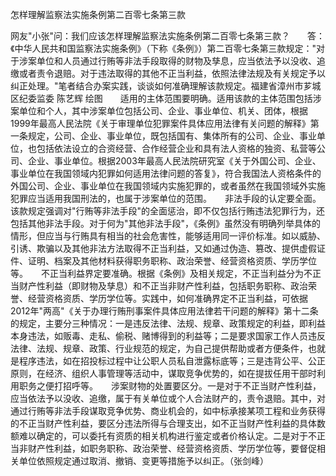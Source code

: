 怎样理解监察法实施条例第二百零七条第三款

网友"小张"问：我们应该怎样理解监察法实施条例第二百零七条第三款？　　答：《中华人民共和国监察法实施条例》（下称《条例》）第二百零七条第三款规定："对于涉案单位和人员通过行贿等非法手段取得的财物及孳息，应当依法予以没收、追缴或者责令退赔。对于违法取得的其他不正当利益，依照法律法规及有关规定予以纠正处理。"笔者结合办案实践，谈谈如何准确理解该款规定。福建省漳州市芗城区纪委监委
陈艺辉
绘图　　适用的主体范围要明确。适用该款的主体范围包括涉案单位和个人，其中涉案单位包括公司、企业、事业单位、机关、团体，根据1999年最高人民法院《关于审理单位犯罪案件具体应用法律有关问题的解释》第一条规定，公司、企业、事业单位，既包括国有、集体所有的公司、企业、事业单位，也包括依法设立的合资经营、合作经营企业和具有法人资格的独资、私营等公司、企业、事业单位。根据2003年最高人民法院研究室《关于外国公司、企业、事业单位在我国领域内犯罪如何适用法律问题的答复》，符合我国法人资格条件的外国公司、企业、事业单位在我国领域内实施犯罪的，或者虽然在我国领域外实施犯罪应当适用我国刑法的，也属于涉案单位的范围。　　非法手段的认定要全面。该款规定强调对"行贿等非法手段"的全面惩治，即不仅包括行贿违法犯罪行为，还包括其他非法手段。对于何为"其他非法手段"，《条例》虽然没有明确列举具体的情形，但应当与行贿具有相当的社会危害性，能够适用同一评价标准。如以威胁、引诱、欺骗以及其他非法方法取得不正当利益，又如通过伪造、篡改、提供虚假证件、证明、档案及其他材料获得职务职称、政治荣誉、经营资格资质、学历学位等。　　不正当利益界定要准确。根据《条例》及相关规定，不正当利益分为不正当财产性利益（即财物及孳息）和不正当非财产性利益，包括职务职称、政治荣誉、经营资格资质、学历学位等。实践中，如何准确界定不正当利益，可依据2012年"两高"《关于办理行贿刑事案件具体应用法律若干问题的解释》第十二条的规定，主要分三种情况：一是违反法律、法规、规章、政策规定的利益，即利益本身违法，如贩毒、走私、偷税、赌博得到的利益等；二是要求国家工作人员违反法律、法规、规章、政策、行业规范的规定，为自己提供帮助或者方便条件，也就是程序违法，如在招投标过程中让公职人员私自泄露标底等；三是违背公平、公正原则，在经济、组织人事管理等活动中，谋取竞争优势的，如在提拔任用干部时利用职务之便打招呼等。　　涉案财物的处置要区分。一是对于不正当财产性利益，应当依法予以没收、追缴，属于有关单位或个人合法财产的，责令退赔。其中，对通过行贿等非法手段谋取竞争优势、商业机会的，如中标承接某项工程和业务获得的不正当财产性利益，要区分违法所得与合理支出，如不正当财产性利益的具体数额难以确定的，可以委托有资质的相关机构进行鉴定或者价格认定。二是对于不正当非财产性利益，如职务职称、政治荣誉、经营资格资质、学历学位等，要督促相关单位依照规定通过取消、撤销、变更等措施予以纠正。（张剑峰）
